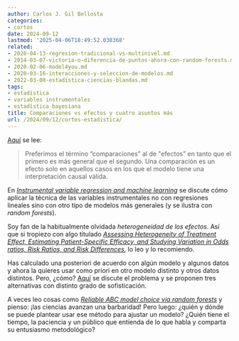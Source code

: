 ```yaml
---
author: Carlos J. Gil Bellosta
categories:
- cortos
date: 2024-09-12
lastmod: '2025-04-06T18:49:52.038368'
related:
- 2020-04-13-regresion-tradicional-vs-multinivel.md
- 2014-03-07-victoria-o-diferencia-de-puntos-ahora-con-random-forests.md
- 2020-02-06-model4you.md
- 2020-03-16-interacciones-y-seleccion-de-modelos.md
- 2022-03-08-estadistica-ciencias-blandas.md
tags:
- estadística
- variables instrumentales
- estadística bayesiana
title: Comparaciones vs efectos y cuatro asuntos más
url: /2024/09/12/cortos-estadistica/
---
```


[Aquí](https://statmodeling.stat.columbia.edu/2024/08/06/he-wants-to-compute-the-effect-of-a-predictor-that-is-an-average-predictive-comparison-for-a-hierarchical-mixture-model-you-can-do-it-in-stan/) se lee:

> Preferimos el término “comparaciones” al de "efectos” en tanto que el primero es más general que el segundo. Una comparación es un efecto solo en aquellos casos en los que el modelo tiene una interpretación causal válida.

En [_Instrumental variable regression and machine learning_](https://www.brodrigues.co/blog/2019-11-06-explainability_econometrics/) se discute cómo aplicar la técnica de las variables instrumentales no con regresiones lineales sino con otro tipo de modelos más generales (y se ilustra con _random forests_).

Soy fan de la habitualmente olvidada _heterogeneidad de los efectos_. Así que si tropiezo con algo titulado [_Assessing Heterogeneity of Treatment Effect, Estimating Patient-Specific Efficacy, and Studying Variation in Odds ratios, Risk Ratios, and Risk Differences_](https://www.fharrell.com/post/varyor/), lo leo y lo recomiendo.

Has calculado una posteriori de acuerdo con algún modelo y algunos datos y ahora la quieres usar como priori en otro modelo distinto y otros datos distintos. Pero, ¿cómo? [Aquí](https://statisfaction.wordpress.com/2017/10/01/approximating-the-cut-distribution/) se discute el problema y se proponen tres alternativas con distinto grado de sofisticación.

A veces leo cosas como [_Reliable ABC model choice via random forests_](https://xianblog.wordpress.com/2014/10/29/reliable-abc-model-choice-via-random-forests/) y pienso: ¡las ciencias avanzan una barbaridad! Pero luego: ¿quién y dónde se puede plantear usar ese método para ajustar un modelo? ¿Quién tiene el tiempo, la paciencia y un público que entienda de lo que habla y comparta su entusiasmo metodológico?
